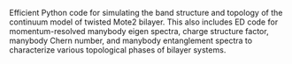 Efficient Python code for simulating the band structure and topology of the continuum model of twisted Mote2 bilayer. This also includes ED code for momentum-resolved manybody eigen spectra, charge structure factor, manybody Chern number, and manybody entanglement spectra to characterize various topological phases of bilayer systems. 
